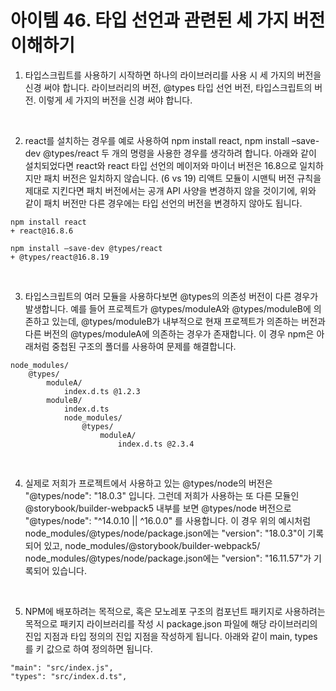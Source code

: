 # 아이템 46. 타입 선언과 관련된 세 가지 버전 이해하기

1. 타입스크립트를 사용하기 시작하면 하나의 라이브러리를 사용 시 세 가지의 버전을 신경 써야 합니다. 라이브러리의 버전, @types 타입 선언 버전, 타입스크립트의 버전. 이렇게 세 가지의 버전을 신경 써야 합니다.
<br />

2. react를 설치하는 경우를 예로 사용하여 npm install react, npm install –save-dev @types/react 두 개의 명령을 사용한 경우를 생각하려 합니다. 아래와 같이 설치되었다면 react와 react 타입 선언의 메이저와 마이너 버전은 16.8으로 일치하지만 패치 버전은 일치하지 않습니다. (6 vs 19) 리액트 모듈이 시맨틱 버전 규칙을 제대로 지킨다면 패치 버전에서는 공개 API 사양을 변경하지 않을 것이기에, 위와 같이 패치 버전만 다른 경우에는 타입 선언의 버전을 변경하지 않아도 됩니다.

```
npm install react
+ react@16.8.6

npm install –save-dev @types/react
+ @types/react@16.8.19
```

<br />

3. 타입스크립트의 여러 모듈을 사용하다보면 @types의 의존성 버전이 다른 경우가 발생합니다. 예를 들어 프로젝트가 @types/moduleA와 @types/moduleB에 의존하고 있는데, @types/moduleB가 내부적으로 현재 프로젝트가 의존하는 버전과 다른 버전의 @types/moduleA에 의존하는 경우가 존재합니다. 이 경우 npm은 아래처럼 중첩된 구조의 폴더를 사용하여 문제를 해결합니다.

```
node_modules/
    @types/
        moduleA/
            index.d.ts @1.2.3
        moduleB/
            index.d.ts
            node_modules/
                @types/
                    moduleA/
                        index.d.ts @2.3.4
```

<br />

4. 실제로 저희가 프로젝트에서 사용하고 있는 @types/node의 버전은 "@types/node": "18.0.3" 입니다. 그런데 저희가 사용하는 또 다른 모듈인 @storybook/builder-webpack5 내부를 보면 @types/node 버전으로 "@types/node": "^14.0.10 || ^16.0.0" 를 사용합니다. 이 경우 위의 예시처럼 node_modules/@types/node/package.json에는 "version": "18.0.3"이 기록되어 있고, node_modules/@storybook/builder-webpack5/ node_modules/@types/node/package.json에는 "version": "16.11.57"가 기록되어 있습니다.

<br />

5. NPM에 배포하려는 목적으로, 혹은 모노레포 구조의 컴포넌트 패키지로 사용하려는 목적으로 패키지 라이브러리를 작성 시 package.json 파일에 해당 라이브러리의 진입 지점과 타입 정의의 진입 지점을 작성하게 됩니다. 아래와 같이 main, types를 키 값으로 하여 정의하면 됩니다.

```
"main": "src/index.js",
"types": "src/index.d.ts",
```

<br />
